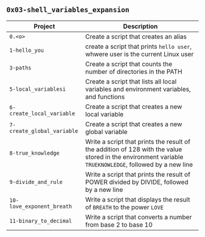 ## `0x03-shell_variables_expansion`
| Project | Description |
|---------| -------------|
| `0.<o>` | Create a script that creates an alias |
| `1-hello_you` | create a script that prints `hello user`, whwere user is the current Linux user |
| `3-paths` | Create a script that counts the number of directories in the PATH || `4-global_variables` | Create a script that lists environment variables |
| `5-local_variablesi` | Create a script that lists all local variables and environment variables, and functions |
| `6-create_local_variable` | Create a script that creates a new local variable |
| `7-create_global_variable` | Create a script that creates a new global variable|
| `8-true_knowledge` | Write a script that prints the result of the addition of 128 with the value stored in the environment variable `TRUEKNOWLEDGE`, followed by a new line |
| `9-divide_and_rule` | Write a script that prints the result of POWER divided by DIVIDE, followed by a new line |
| `10-love_exponent_breath` | Write a script that displays the result of `BREATH` to the power `LOVE` |
| `11-binary_to_decimal` | Write a script that converts a number from base 2 to base 10 |
